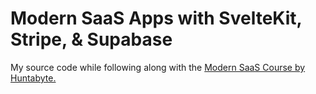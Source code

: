 # Modern SaaS Apps with SvelteKit, Stripe, & Supabase

My source code while following along with the [Modern SaaS Course by Huntabyte.](https://courses.huntabyte.com/modern-saas)
